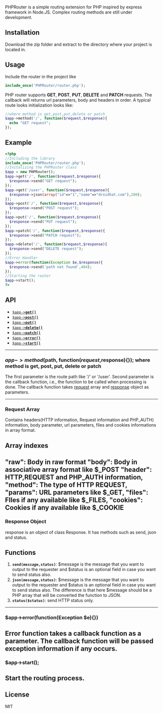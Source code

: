 PHPRouter is a simple routing extension for PHP inspired by express framework in Node.JS. Complex routing methods are still under development.

<a name="install"></a>
## Installation
Download the zip folder and extract to the directory where your project is located in.


<a name="usage"></a>
## Usage
Include the router in the project like

```php
include_once('PHPRouter/router.php');
```

PHP router supports <b>GET</b>, <b>POST</b>, <b>PUT</b>, <b>DELETE</b> and <b>PATCH</b> requests. The callback will returns url parameters, body and headers in order.
A typical route looks initialization looks like:
```php
//where method is get,post,put,delete or patch
$app->method('/', function($request,$response){
  echo "GET request";
});
```

<a name="example"></a>
## Example

```php
<?php
//Including the library
include_once('PHPRouter/router.php');
//Initalizing the PHPRouter class
$app = new PHPRouter();
$app->get('/', function($request,$response){
  $response->send("GET request");
});
$app->get('/user', function($request,$response){
  $response->json(array("id"=>"1","name"=>"droidhat.com"),200);
});
$app->post('/', function($request,$response){
  $response->send("POST request");
});
$app->put('/', function($request,$response){
  $response->send("PUT request");
});
$app->patch('/', function($request,$response){
  $response->send("PATCH request");
});
$app->delete('/', function($request,$response){
  $response->send("DELETE request");
});
//Error Handler
$app->error(function(Exception $e,$response){
  $response->send('path not found',404);
});
//Starting the router
$app->start();
?>
```
<a name="api"></a>
## API

  * <a href="#method"><code>$app-><b>get()</b></code></a>
  * <a href="#method"><code>$app-><b>post()</b></code></a>
  * <a href="#method"><code>$app-><b>put()</b></code></a>
  * <a href="#method"><code>$app-><b>delete()</b></code></a>
  * <a href="#method"><code>$app-><b>patch()</b></code></a>
  * <a href="#error"><code>$app-><b>error()</b></code></a>
  * <a href="#start"><code>$app-><b>start()</b></code></a>

-------------------------------------------------------
<a name="method"></a>
### $app->method($path, function($request,$response){}); where method is get, post, put, delete or patch

The first parameter is the route path like '/' or '/user'.
Second parameter is the callback function, i.e., the function to be called when processing is done.
The callback function takes <a href="#request">request</a> array and <a href="#response">response</a> object as parameters.

---------------------------------------------------------
<a name="request"></a>
### Request Array

Contains headers(HTTP information, Request information and PHP_AUTH) information, body parameter, url parameters, files and cookies informations in array format.

Array indexes
-------------
"raw": Body in raw format
"body": Body in associative array format like $_POST
"header": HTTP,REQUEST and PHP_AUTH information,
"method": The type of HTTP REQUEST,
"params": URL parameters like $_GET,
"files": FIles if any available like $_FILES,
"cookies": Cookies if any available like $_COOKIE
-------------------------------------------------------
<a name="response"></a>
### Response Object

response is an object of class Response. It has methods such as send, json and status.

Functions
---------
1. <code><b>send($message,$status)</b></code>: $message is the message that you want to output to the requester and $status is an optional field in case you want to send status also.
2. <code><b>json($message,$status)</b></code>: $message is the message that you want to output to the requester and $status is an optional field in case you want to send status also. The difference is that here $message should be a PHP array that will be converted the function to JSON.
3. <code><b>status($status)</b></code>: send HTTP status only.

-------------------------------------------------------
<a name="error"></a>
### $app->error(function(Exception $e){})

Error function takes a callback function as a parameter. The callback function will be passed exception information if any occurs.
---------------------------------------------------------
<a name="start"></a>
### $app->start();

Start the routing process.
  -------------------------------------------------------
<a name="license"></a>
## License

MIT
